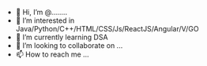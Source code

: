 - 👋 Hi, I’m @........
- 👀 I’m interested in Java/Python/C++/HTML/CSS/Js/ReactJS/Angular/V/GO
- 🌱 I’m currently learning DSA
- 💞️ I’m looking to collaborate on ...
- 📫 How to reach me ...

<!---
UdemyLearner/UdemyLearner is a ✨ special ✨ repository because its `README.md` (this file) appears on your GitHub profile.
You can click the Preview link to take a look at your changes.
--->
